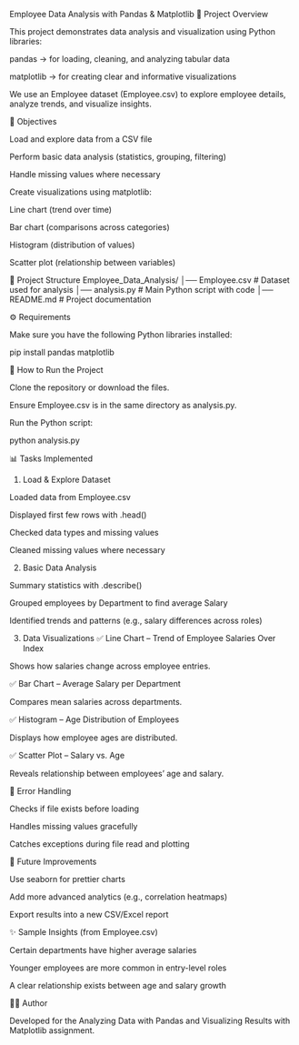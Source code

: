Employee Data Analysis with Pandas & Matplotlib
📌 Project Overview

This project demonstrates data analysis and visualization using Python libraries:

pandas → for loading, cleaning, and analyzing tabular data

matplotlib → for creating clear and informative visualizations

We use an Employee dataset (Employee.csv) to explore employee details, analyze trends, and visualize insights.

🎯 Objectives

Load and explore data from a CSV file

Perform basic data analysis (statistics, grouping, filtering)

Handle missing values where necessary

Create visualizations using matplotlib:

Line chart (trend over time)

Bar chart (comparisons across categories)

Histogram (distribution of values)

Scatter plot (relationship between variables)

📂 Project Structure
Employee_Data_Analysis/
│── Employee.csv          # Dataset used for analysis
│── analysis.py           # Main Python script with code
│── README.md             # Project documentation

⚙️ Requirements

Make sure you have the following Python libraries installed:

pip install pandas matplotlib

🚀 How to Run the Project

Clone the repository or download the files.

Ensure Employee.csv is in the same directory as analysis.py.

Run the Python script:

python analysis.py

📊 Tasks Implemented
1. Load & Explore Dataset

Loaded data from Employee.csv

Displayed first few rows with .head()

Checked data types and missing values

Cleaned missing values where necessary

2. Basic Data Analysis

Summary statistics with .describe()

Grouped employees by Department to find average Salary

Identified trends and patterns (e.g., salary differences across roles)

3. Data Visualizations
✅ Line Chart – Trend of Employee Salaries Over Index

Shows how salaries change across employee entries.

✅ Bar Chart – Average Salary per Department

Compares mean salaries across departments.

✅ Histogram – Age Distribution of Employees

Displays how employee ages are distributed.

✅ Scatter Plot – Salary vs. Age

Reveals relationship between employees’ age and salary.

📌 Error Handling

Checks if file exists before loading

Handles missing values gracefully

Catches exceptions during file read and plotting

🔮 Future Improvements

Use seaborn for prettier charts

Add more advanced analytics (e.g., correlation heatmaps)

Export results into a new CSV/Excel report

✨ Sample Insights (from Employee.csv)

Certain departments have higher average salaries

Younger employees are more common in entry-level roles

A clear relationship exists between age and salary growth

🧑‍💻 Author

Developed for the Analyzing Data with Pandas and Visualizing Results with Matplotlib assignment.